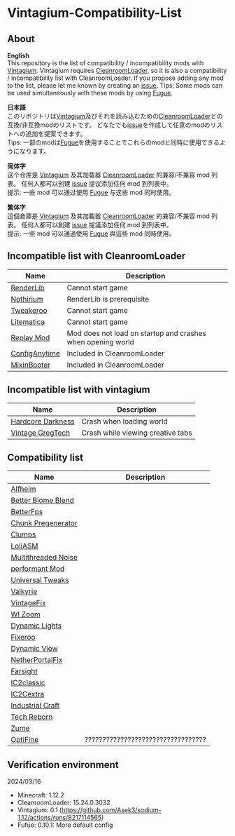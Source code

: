 # Vintagium-Compatibility-List
## About  
**English**  
This repository is the list of compatibility / incompatibility mods with [Vintagium](https://github.com/Asek3/sodium-1.12). Vintagium requires [CleanroomLoader](https://github.com/CleanroomMC/CleanroomMMC), so it is also a compatibility / incompatibility list with CleanroomLoader. If you propose adding any mod to the list, please let me known by creating an [issue](https://github.com/daizu-007/Vintagium-Compatibility-List/issues).
Tips: Some mods can be used simultaneously with these mods by using [Fugue](https://github.com/CleanroomMC/Fugue).
  
**日本語**  
このリポジトリは[Vintagium](https://github.com/Asek3/sodium-1.12)及びそれを読み込むための[CleanroomLoader](https://github.com/CleanroomMC/CleanroomMMC)との互換/非互換modのリストです。
どなたでも[issue](https://github.com/daizu-007/Vintagium-Compatibility-List/issues)を作成して任意のmodのリストへの追加を提案できます。  
Tips: 一部のmodは[Fugue](https://github.com/CleanroomMC/Fugue)を使用することでこれらのmodと同時に使用できるようになります。  
  
**简体字**  
这个仓库是 [Vintagium](https://github.com/Asek3/sodium-1.12) 及其加载器 [CleanroomLoader](https://github.com/CleanroomMC/CleanroomMMC) 的兼容/不兼容 mod 列表。 任何人都可以创建 [issue](https://github.com/daizu-007/Vintagium-Compatibility-List/issues) 提议添加任何 mod 到列表中。  
提示: 一些 mod 可以通过使用 [Fugue](https://github.com/CleanroomMC/Fugue) 与这些 mod 同时使用。 
  
**繁体字**  
這個倉庫是 [Vintagium](https://github.com/Asek3/sodium-1.12) 及其加載器 [CleanroomLoader](https://github.com/CleanroomMC/CleanroomMMC) 的兼容/不兼容 mod 列表。 任何人都可以創建 [issue](https://github.com/daizu-007/Vintagium-Compatibility-List/issues) 提議添加任何 mod 到列表中。  
提示: 一些 mod 可以通過使用 [Fugue](https://github.com/CleanroomMC/Fugue) 與這些 mod 同時使用。  
  
## Incompatible list with CleanroomLoader
|Name|Description|
|----|----|
|[RenderLib](https://www.curseforge.com/minecraft/mc-mods/renderlib)|Cannot start game|
|[Nothirium](https://www.curseforge.com/minecraft/mc-mods/nothirium)|RenderLib is prerequisite|
|[Tweakeroo](https://masa.dy.fi/mcmods/client_mods/)|Cannot start game|
|[Litematica](https://masa.dy.fi/mcmods/client_mods/)|Cannot start game|
|[Replay Mod](https://www.replaymod.com/)|Mod does not load on startup and crashes when opening world|
|[ConfigAnytime](https://www.curseforge.com/minecraft/mc-mods/configanytime)|Included in CleanroomLoader|
|[MixinBooter](https://www.curseforge.com/minecraft/mc-mods/mixin-booter)|Included in CleanroomLoader|
  
## Incompatible list with vintagium
|Name|Description|
|----|----|
|[Hardcore Darkness](https://www.curseforge.com/minecraft/mc-mods/hardcore-darkness)|Crash when loading world|
|[Vintage GregTech](https://www.curseforge.com/minecraft/mc-mods/vintage-gregtech)|Crash while viewing creative tabs|
  
## Compatibility list
|Name|Description|
|----|----|
|[Alfheim](https://www.curseforge.com/minecraft/mc-mods/alfheim-lighting-engine)||
|[Better Biome Blend](https://github.com/FionaTheMortal/better-biome-blend)||
|[BetterFps](https://www.curseforge.com/minecraft/mc-mods/betterfps)||
|[Chunk Pregenerator](https://www.curseforge.com/projects/267193)||
|[Clumps](https://www.curseforge.com/projects/256717)||
|[LoliASM](https://www.curseforge.com/projects/460609)||
|[Multithreaded Noise](https://www.curseforge.com/minecraft/mc-mods/multithreaded-noise)||
|[performant Mod](https://www.curseforge.com/projects/354143)||
|[Universal Tweaks](https://www.curseforge.com/projects/705000)||
|[Valkyrie](https://www.curseforge.com/projects/874067)||
|[VintageFix](https://www.curseforge.com/projects/871198)||
|[WI Zoom](https://www.curseforge.com/projects/349630)||
|[Dynamic Lights](https://www.curseforge.com/projects/227874)||
|[Fixeroo](https://www.curseforge.com/minecraft/mc-mods/xp-orb-clump)||
|[Dynamic View](https://www.curseforge.com/minecraft/mc-mods/dynamic-view)||
|[NetherPortalFix](https://www.curseforge.com/minecraft/mc-mods/netherportalfix)||
|[Farsight](https://www.curseforge.com/minecraft/mc-mods/farsight)||
|[IC2classic](https://www.curseforge.com/minecraft/mc-mods/ic2-classic)||
|[IC2Cextra](https://www.curseforge.com/minecraft/mc-mods/ic2c-extras)||
|[Industrial Craft](https://www.curseforge.com/minecraft/mc-mods/industrial-craft)||
|[Tech Reborn](https://www.curseforge.com/minecraft/mc-mods/techreborn)||
|[Zume](https://www.curseforge.com/minecraft/mc-mods/zume)||
|[OptiFine](https://optifine.net/)|??????????????????????????????????|
  
## Verification environment
2024/03/16
- Minecraft: 1.12.2
- CleanroomLoader: 15.24.0.3032
- Vintagium: 0.1 (https://github.com/Asek3/sodium-1.12/actions/runs/8217114565)
- Fufue: 0.10.1: More default config
  



